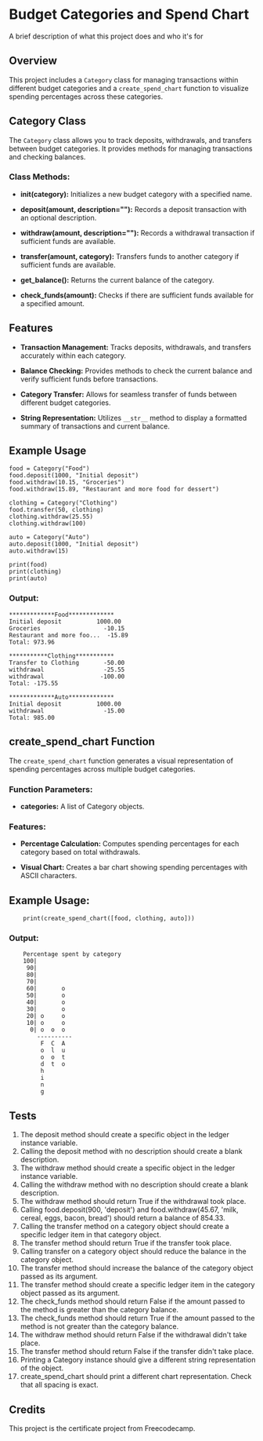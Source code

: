 # Budget Categories and Spend Chart

A brief description of what this project does and who it's for

## Overview

This project includes a `Category` class for managing transactions within different budget categories and a `create_spend_chart` function to visualize spending percentages across these categories.

## Category Class

The `Category` class allows you to track deposits, withdrawals, and transfers between budget categories. It provides methods for managing transactions and checking balances.

### Class Methods:

- **init(category):** Initializes a new budget category with a specified name.

- **deposit(amount, description=""):** Records a deposit transaction with an optional description.

- **withdraw(amount, description=""):** Records a withdrawal transaction if sufficient funds are available.

- **transfer(amount, category):** Transfers funds to another category if sufficient funds are available.

- **get_balance():** Returns the current balance of the category.

- **check_funds(amount):** Checks if there are sufficient funds available for a specified amount.

## Features

- **Transaction Management:** Tracks deposits, withdrawals, and transfers accurately within each category.

- **Balance Checking:** Provides methods to check the current balance and verify sufficient funds before transactions.

- **Category Transfer:** Allows for seamless transfer of funds between different budget categories.

- **String Representation:** Utilizes `__str__` method to display a formatted summary of transactions and current balance.

## Example Usage

    food = Category("Food")
    food.deposit(1000, "Initial deposit")
    food.withdraw(10.15, "Groceries")
    food.withdraw(15.89, "Restaurant and more food for dessert")

    clothing = Category("Clothing")
    food.transfer(50, clothing)
    clothing.withdraw(25.55)
    clothing.withdraw(100)

    auto = Category("Auto")
    auto.deposit(1000, "Initial deposit")
    auto.withdraw(15)

    print(food)
    print(clothing)
    print(auto)

### Output:

    *************Food*************
    Initial deposit          1000.00
    Groceries                  -10.15
    Restaurant and more foo...  -15.89
    Total: 973.96

    ***********Clothing***********
    Transfer to Clothing       -50.00
    withdrawal                 -25.55
    withdrawal                -100.00
    Total: -175.55

    *************Auto*************
    Initial deposit          1000.00
    withdrawal                 -15.00
    Total: 985.00

## create_spend_chart Function

The `create_spend_chart` function generates a visual representation of spending percentages across multiple budget categories.

### Function Parameters:

- **categories:** A list of Category objects.

### Features:

- **Percentage Calculation:** Computes spending percentages for each category based on total withdrawals.

- **Visual Chart:** Creates a bar chart showing spending percentages with ASCII characters.

## Example Usage:

        print(create_spend_chart([food, clothing, auto]))

### Output:

        Percentage spent by category
        100|          
         90|          
         80|          
         70|          
         60|       o  
         50|       o  
         40|       o  
         30|       o  
         20| o     o  
         10| o     o  
          0| o  o  o  
            ----------
             F  C  A  
             o  l  u  
             o  o  t  
             d  t  o  
             h     
             i     
             n     
             g     

## Tests

1. The deposit method should create a specific object in the ledger instance variable.
2. Calling the deposit method with no description should create a blank description.
3. The withdraw method should create a specific object in the ledger instance variable.
4. Calling the withdraw method with no description should create a blank description.
5. The withdraw method should return True if the withdrawal took place.
6. Calling food.deposit(900, 'deposit') and food.withdraw(45.67, 'milk, cereal, eggs, bacon, bread') should return a balance of 854.33.
7. Calling the transfer method on a category object should create a specific ledger item in that category object.
8. The transfer method should return True if the transfer took place.
9. Calling transfer on a category object should reduce the balance in the category object.
10. The transfer method should increase the balance of the category object passed as its argument.
11. The transfer method should create a specific ledger item in the category object passed as its argument.
12. The check_funds method should return False if the amount passed to the method is greater than the category balance.
13. The check_funds method should return True if the amount passed to the method is not greater than the category balance.
14. The withdraw method should return False if the withdrawal didn't take place.
15. The transfer method should return False if the transfer didn't take place.
16. Printing a Category instance should give a different string representation of the object.
17. create_spend_chart should print a different chart representation. Check that all spacing is exact.

## Credits

This project is the certificate project from Freecodecamp.